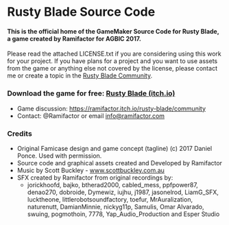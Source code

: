 # Rusty Blade Source Code

#### This is the official home of the GameMaker Source Code for Rusty Blade, a game created by Ramifactor for AGBIC 2017.

Please read the attached LICENSE.txt if you are considering using this work for your project. If you have plans for a project and you want to use assets from the game or anything else not covered by the license, please contact me or create a topic in the [Rusty Blade Community](https://ramifactor.itch.io/rusty-blade/community). 

### Download the game for free: [Rusty Blade (itch.io)](https://ramifactor.itch.io/rusty-blade)

* Game discussion: https://ramifactor.itch.io/rusty-blade/community
* Contact: @Ramifactor or email info@ramifactor.com

### Credits
* Original Famicase design and game concept (tagline) (c) 2017 Daniel Ponce. Used with permission.
* Source code and graphical assets created and Developed by Ramifactor
* Music by Scott Buckley - www.scottbuckley.com.au
* SFX created by Ramifactor from original recordings by:
  * jorickhoofd, bajko, btherad2000, cabled_mess, ppfpower87, denao270, dobroide, Dymewiz, iujhu, j1987, jasonelrod, LiamG_SFX, lucktheone, littlerobotsoundfactory, toefur, MrAuralization, naturenutt, DamianMinnie, nickyg11p, Samulis, Omar Alvarado, swuing, pogmothoin, 7778, Yap_Audio_Production and Esper Studio



